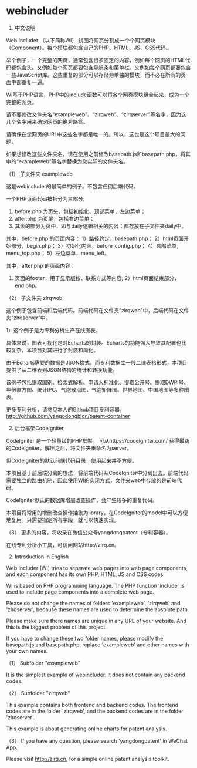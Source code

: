 # webincluder


1. 中文说明

Web Includer （以下简称WI） 试图将网页分割成一个个网页模块（Component）。每个模块都包含自己的PHP、HTML、JS、CSS代码。 

举个例子，一个完整的网页，通常包含很多固定的内容，例如每个网页的HTML代码都包含<head>头。又例如每个网页都要包含导航条和菜单栏。又例如每个网页都要包含一些JavaScript库。这些重复的部分可以存储为单独的模块，而不必在所有的页面中都重复一遍。

WI基于PHP语言，PHP中的include函数可以将各个网页模块组合起来，成为一个完整的网页。

请不要修改文件夹名“exampleweb”、“zlrqweb”、“zlrqserver”等名字，因为这几个名字用来确定网页的绝对路径。

请确保在您网页的URL中这些名字都是唯一的。所以，这也是这个项目最大的问题。

如果想修改这些文件夹名，请在使用之前修改basepath.js和basepath.php，将其中的“exampleweb”等名字替换为您实际的文件夹名。

（1） 子文件夹 exampleweb

这是webincluder的最简单的例子。不包含任何后端代码。

一个PHP页面代码被拆分为三部分:
1) before.php 为页头，包括初始化、顶部菜单，左边菜单；
2) after.php 为页尾，包括右边菜单；
3) 其余的部分为页中，即与daily逻辑相关的内容；都存放在子文件夹daily中。

其中，before.php 的页面内容：
1）路径约定，basepath.php；
2）html页面开始部分，begin.php；
3）初始化内容，before_config.php；
4）顶部菜单，menu_top.php；
5）左边菜单，menu_left。

其中，after.php 的页面内容：
1) 页面的footer，用于显示版权、联系方式等内容;
2）html页面结束部分，end.php。

（2） 子文件夹 zlrqweb

这个例子包含前端和后端代码。前端代码在文件夹“zlrqweb”中，后端代码在文件夹“zlrqserver”中。

1）这个例子是为专利分析生产在线图表。

具体来说，图表可视化是对Echarts的封装。Echarts的功能强大导致其配置也比较复杂，本项目对其进行了封装和简化。

由于Echarts需要的数据是JSON格式，而专利数据库一般二维表格形式，本项目提供了从二维表到JSON结构的统计和转换功能。

该例子包括提取国别、检索式解析、申请人标准化、提取公开号、提取DWPI号、年份直方图、统计IPC、气泡散点图、气泡矩阵图、世界地图、中国地图等多种图表。

更多专利分析，请参见本人的Github项目专利容器，http://github.com/yangodongbjcn/patent-container

2) 后台框架CodeIgniter

CodeIgniter 是一个轻量级的PHP框架。 可从https://codeigniter.com/ 获得最新的CodeIgniter。解压之后，将文件夹重命名为server。

但CodeIgniter的默认前端代码目录，使用起来并不方便。

本项目基于前后端分离的想法，将前端代码从CodeIgniter中分离出去。前端代码需要独立的路由机制，因此使用WI的实现方式，文件夹web中存放的是前端代码。

CodeIgniter默认的数据库增删改查操作，会产生较多的重复代码。

本项目将常用的增删改查操作抽象为library，在CodeIgniter的model中可以方便地复用。只需要指定所有字段，就可以快速实现。

（3） 更多的内容，将收录在微信公众号yangdongpatent（专利容器）。

在线专利分析小工具，可访问网站http://zlrq.cn。


2. Introduction in English 

Web Includer (WI) tries to seperate web pages into web page components, and each component has its own PHP, HTML, JS and CSS codes. 

WI is based on PHP programming language. The PHP function 'include' is used to include page components into a complete web page. 

Please do not change the names of folders 'exampleweb', 'zlrqweb' and 'zlrqserver', because these names are used to determine the absolute path. 

Please make sure there names are unique in any URL of your website. And this is the biggest problem of this project.

If you have to change these two folder names, please modify the basepath.js and basepath.php, replace 'exampleweb' and other names with your own names.


（1） Subfolder "exampleweb"

It is the simplest example of webincluder. It does not contain any backend codes.

（2） Subfolder "zlrqweb"

This example contains both frontend and backend codes. The frontend codes are in the folder 'zlrqweb', and the backend codes are in the folder 'zlrqserver'.

This example is about generating online charts for patent analysis. 

（3） If you have any question, please search 'yangdongpatent' in WeChat App. 

Please visit http://zlrq.cn, for a simple online patent analysis toolkit.
